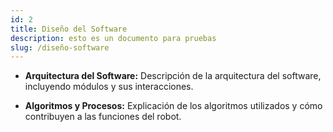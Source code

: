 ```yaml
---
id: 2
title: Diseño del Software
description: esto es un documento para pruebas
slug: /diseño-software
---
```


- **Arquitectura del Software:**
  Descripción de la arquitectura del software, incluyendo módulos y sus interacciones.
  
- **Algoritmos y Procesos:**
  Explicación de los algoritmos utilizados y cómo contribuyen a las funciones del robot.
